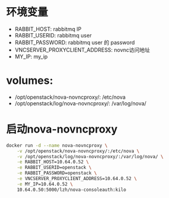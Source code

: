 # 环境变量
- RABBIT_HOST: rabbitmq IP
- RABBIT_USERID: rabbitmq user
- RABBIT_PASSWORD: rabbitmq user 的 password
- VNCSERVER_PROXYCLIENT_ADDRESS: novnc访问地址
- MY_IP: my_ip

# volumes:
- /opt/openstack/nova-novncproxy/: /etc/nova
- /opt/openstack/log/nova-novncproxy/: /var/log/nova/

# 启动nova-novncproxy
```bash
docker run -d --name nova-novncproxy \
    -v /opt/openstack/nova-novncproxy/:/etc/nova \
    -v /opt/openstack/log/nova-novncproxy/:/var/log/nova/ \
    -e RABBIT_HOST=10.64.0.52 \
    -e RABBIT_USERID=openstack \
    -e RABBIT_PASSWORD=openstack \
    -e VNCSERVER_PROXYCLIENT_ADDRESS=10.64.0.52 \
    -e MY_IP=10.64.0.52 \
    10.64.0.50:5000/lzh/nova-consoleauth:kilo
```